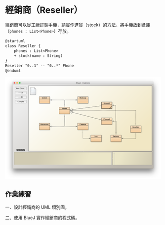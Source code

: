 # 經銷商（Reseller）

經銷商可以從工廠訂製手機，請實作進貨（stock）的方法，將手機放到倉庫（`phones : List<Phone>`）存放。

```uml
@startuml
class Reseller {
    phones : List<Phone>
    + stock(name : String)
}
Reseller "0..1" -- "0..*" Phone
@enduml
```

![bluej](bluej-reseller.png)

## 作業練習

一、設計經銷商的 UML 類別圖。

二、使用 BlueJ 實作經銷商的程式碼。